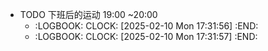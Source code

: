 - TODO 下班后的运动 19:00 ~20:00
	- :LOGBOOK:
	  CLOCK: [2025-02-10 Mon 17:31:56]
	  :END:
	- :LOGBOOK:
	  CLOCK: [2025-02-10 Mon 17:31:57]
	  :END: